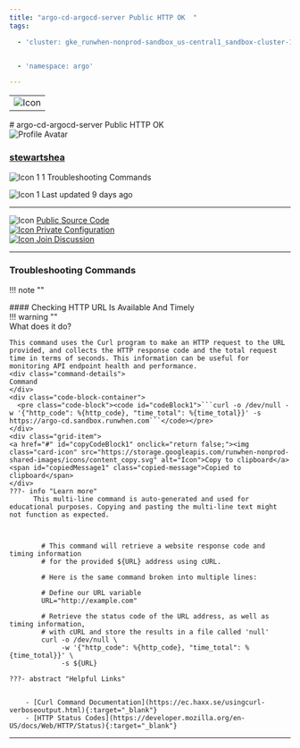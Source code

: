 ```yaml
---
title: "argo-cd-argocd-server Public HTTP OK  "
tags: 

  - 'cluster: gke_runwhen-nonprod-sandbox_us-central1_sandbox-cluster-1-cluster'


  - 'namespace: argo'

---
```


<table class="invisible-table">
  <tr>
    <td class="icon-cell">
      <img src="https://storage.googleapis.com/runwhen-nonprod-shared-images/icons/cloud_default.svg" alt="Icon" />
    </td>
  </tr>
</table>
# argo-cd-argocd-server Public HTTP OK    
<div class="author-block">
  <img src="/github_profile_cache/stewartshea_icon.png" alt="Profile Avatar" class="author-avatar">
  <div class="author-info">
    <a href="https://github.com/stewartshea" target="_blank">
    <h3 class="author-name">stewartshea</a></h3>
  <p class="author-bio">
      <img src="https://storage.googleapis.com/runwhen-nonprod-shared-images/icons/terminal.svg" alt="Icon 1" class="bio-icon">
    1 Troubleshooting Commands</p>
      <p class="author-bio">
     <img src="https://storage.googleapis.com/runwhen-nonprod-shared-images/icons/calendar_month.svg" alt="Icon 1" class="bio-icon">
    Last updated 9 days ago </p>
  </div>
</div>
  

<p></p>
<hr class="custom-hr">
<div class="command-header-grid">
  <div class="grid-item">
    <img class="card-icon" src="https://storage.googleapis.com/runwhen-nonprod-shared-images/icons/public.svg" alt="Icon">
    <a href="https://github.com/runwhen-contrib/rw-cli-codecollection/tree/main/codebundles/curl-http-ok/runbook.robot" target="_blank">Public Source Code</a>
  </div>

  <div class="grid-item">
    <a href="#" id="configLink" onclick="return false;">
      <img class="card-icon" src="https://storage.googleapis.com/runwhen-nonprod-shared-images/icons/lock.svg" alt="Icon">
      Private Configuration
    </a>
  </div>

  <div class="grid-item">
    <a href="https://github.com/orgs/runwhen-contrib/discussions?discussions_q=is%3Aopen+curl-http-ok" target="_blank">
      <img class="card-icon" src="https://storage.googleapis.com/runwhen-nonprod-shared-images/icons/forum.svg" alt="Icon">
      Join Discussion
    </a>
  </div>
</div>
<hr class="custom-hr">

### Troubleshooting Commands



!!! note ""
    <div class="command-title">
    #### Checking HTTP URL Is Available And Timely  
    </div>
    !!! warning ""
    <div class="command-details">
    What does it do?
    </div>
    

    This command uses the Curl program to make an HTTP request to the URL provided, and collects the HTTP response code and the total request time in terms of seconds. This information can be useful for monitoring API endpoint health and performance.
    <div class="command-details">
    Command
    </div>
    <div class="code-block-container">
      <pre class="code-block"><code id="codeBlock1">```curl -o /dev/null -w '{"http_code": %{http_code}, "time_total": %{time_total}}' -s https://argo-cd.sandbox.runwhen.com```</code></pre>
    </div>
    <div class="grid-item">
    <a href="#" id="copyCodeBlock1" onclick="return false;"><img class="card-icon" src="https://storage.googleapis.com/runwhen-nonprod-shared-images/icons/content_copy.svg" alt="Icon">Copy to clipboard</a>
    <span id="copiedMessage1" class="copied-message">Copied to clipboard</span>
    </div>
    ???- info "Learn more"
          This multi-line command is auto-generated and used for educational purposes. Copying and pasting the multi-line text might not function as expected.
            
            

            # This command will retrieve a website response code and timing information 
            # for the provided ${URL} address using cURL.

            # Here is the same command broken into multiple lines:

            # Define our URL variable
            URL="http://example.com"

            # Retrieve the status code of the URL address, as well as timing information,
            # with cURL and store the results in a file called 'null'
            curl -o /dev/null \
                 -w '{"http_code": %{http_code}, "time_total": %{time_total}}' \
                 -s ${URL}

    ???- abstract "Helpful Links"

            
        - [Curl Command Documentation](https://ec.haxx.se/usingcurl-verboseoutput.html){:target="_blank"}
        - [HTTP Status Codes](https://developer.mozilla.org/en-US/docs/Web/HTTP/Status){:target="_blank"}

<script>

document.getElementById('copyCodeBlock1').addEventListener('click', function() {
    copyCodeBlock1();
});

function copyCodeBlock1() {
  var codeBlock = document.getElementById('codeBlock1');
  var text = codeBlock.textContent;

  navigator.clipboard.writeText(text)
    .then(() => {
      console.log('Code block copied to clipboard:', text);
      showCopiedMessage();
    })
    .catch((error) => {
      console.error('Error copying code block to clipboard:', error);
    });
}

function showCopiedMessage() {
  var copiedMessage = document.getElementById('copiedMessage1');
  copiedMessage.classList.add('show');

  setTimeout(function() {
    copiedMessage.classList.remove('show');
  }, 2000);
}
</script>




<script>
document.getElementById('configLink').addEventListener('click', function() {
    showConfig('/workspaces/ws/slxs/arc-ar-grnwh-htt-ok-tls-tst/runbook.yaml');
});

function showConfig(runbook) {
    const popupContainer = document.createElement("div"); // Container for the popup
    const popup = document.createElement("div");
    popup.classList.add("popup");

    const loadingMessage = document.createElement("h1");
    loadingMessage.innerText = "Please wait...";

    popup.appendChild(loadingMessage);
    popupContainer.appendChild(popup); // Append the popup to the container
    document.body.appendChild(popupContainer); // Append the container to the document body

    fetch('/get-runbook-config', {
        method: 'POST',
        headers: {
            'Content-Type': 'application/json'
        },
        body: JSON.stringify({
            runbook: runbook,
        }) 
        })
        .then(response => {
            if (!response.ok) {
                throw new Error('Network response was not ok');
            }
            return response.text();
        })
        .then(data => {
            popup.removeChild(loadingMessage);

            const closeButton = document.createElement("span");
            closeButton.classList.add("close");
            closeButton.innerHTML = "&times;";
            closeButton.style.fontSize = "24px"; // Increase the font size for better visibility
            closeButton.style.position = "absolute";
            closeButton.style.top = "10px";
            closeButton.style.right = "10px";

            const title = document.createElement("p");
            title.innerText = "Private configuration for: " + 'argo-cd-argocd-server Public HTTP OK  ';
            const configPath = document.createElement("p");
            configPath.innerText = "Local filesystem path: /shared/output/" + runbook;

            const image = document.createElement("img");
            image.src = "https://storage.googleapis.com/runwhen-nonprod-shared-images/icons/lock.svg";
            image.alt = "Icon";

            const codeBlock = document.createElement("pre");
            codeBlock.classList.add("code-block");
            codeBlock.innerText = data;

            popup.appendChild(closeButton);
            popup.appendChild(image); // Append the image to the popup
            popup.appendChild(title);
            popup.appendChild(configPath);
            popup.appendChild(codeBlock);
        })
        .catch(error => {
            console.error('Error:', error);
            alert(error);
        });

    // Event delegation for close button click
    popupContainer.addEventListener("click", (event) => {
        const target = event.target;
        if (target.classList.contains("close")) {
            event.stopPropagation(); // Stop event propagation
            document.body.removeChild(popupContainer); // Remove the container instead of the popup
        }
    });
}

</script>
<style>
  .multiline {
    white-space: pre-wrap;
    word-wrap: break-word;
  }
.popup .code-block {
    background-color: #333;
    color: #f8f8f8;
    padding: 10px;
    font-family: Consolas, Monaco, 'Andale Mono', monospace;
    font-size: 14px;
    line-height: 1.4;
    overflow: auto;
}


</style>



---